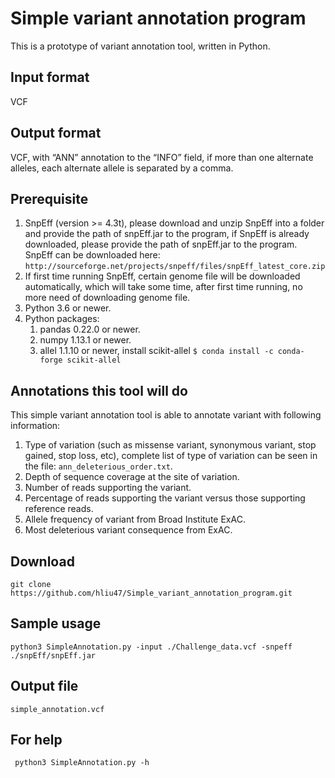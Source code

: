 # Simple variant annotation program

This is a prototype of variant annotation tool, written in Python.

## Input format
VCF

## Output format
VCF, with “ANN” annotation to the “INFO” field, if more than one alternate alleles, each alternate allele is separated by a comma.

## Prerequisite
  1. SnpEff (version >= 4.3t), please download and unzip SnpEff into a folder and provide the path of snpEff.jar to the program, if SnpEff is already downloaded, please provide the path of snpEff.jar to the program. SnpEff can be downloaded here:
``http://sourceforge.net/projects/snpeff/files/snpEff_latest_core.zip`` 
  2. If first time running SnpEff, certain genome file will be downloaded automatically, which will take some time, after first time running, no more need of downloading genome file. 
  3. Python 3.6 or newer.
  4. Python packages: 
      1. pandas 0.22.0 or newer.
      2. numpy 1.13.1 or newer. 
      3. allel 1.1.10 or newer, install scikit-allel ``$ conda install -c conda-forge scikit-allel`` 
    
## Annotations this tool will do
This simple variant annotation tool is able to annotate variant with following information:
  1.	Type of variation (such as missense variant, synonymous variant, stop gained, stop loss, etc), complete list of type of variation can be seen in the file: ``ann_deleterious_order.txt``.
  2.	Depth of sequence coverage at the site of variation.
  3.	Number of reads supporting the variant.
  4.	Percentage of reads supporting the variant versus those supporting reference reads.
  5.	Allele frequency of variant from Broad Institute ExAC.
  6.	Most deleterious variant consequence from ExAC.

## Download
``git clone https://github.com/hliu47/Simple_variant_annotation_program.git``

## Sample usage
``python3 SimpleAnnotation.py -input ./Challenge_data.vcf -snpeff ./snpEff/snpEff.jar``

## Output file
``simple_annotation.vcf``

## For help
`` python3 SimpleAnnotation.py -h``
